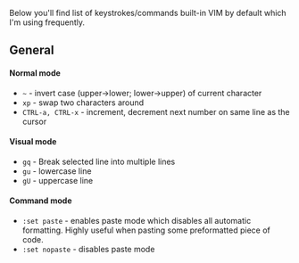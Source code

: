 Below you'll find list of keystrokes/commands built-in VIM by default which I'm using frequently.

## General

#### Normal mode

* `~` - invert case (upper->lower; lower->upper) of current character
* `xp` - swap two characters around
* `CTRL-a, CTRL-x` - increment, decrement next number on same line as the cursor

#### Visual mode

* `gq` - Break selected line into multiple lines
* `gu` - lowercase line
* `gU` - uppercase line

#### Command mode

* `:set paste` - enables paste mode which disables all automatic formatting. Highly useful when pasting some preformatted piece of code.
* `:set nopaste` - disables paste mode
